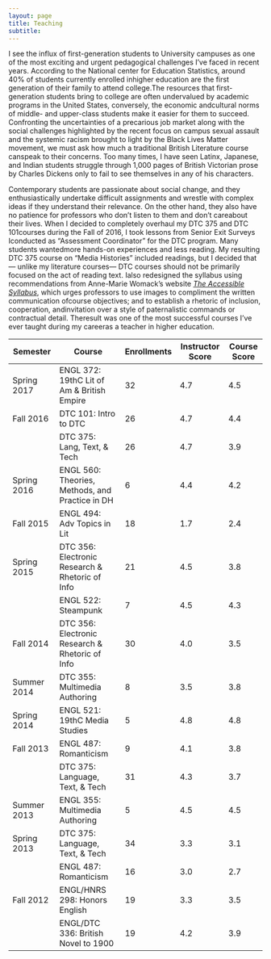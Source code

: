 ```yaml
---
layout: page
title: Teaching
subtitle: 
---
```


I see the influx of first-generation students to University campuses as one of the most exciting and urgent pedagogical challenges I’ve faced in recent years. According to the National center for Education Statistics, around 40% of students currently enrolled inhigher education are the first generation of their family to attend college.The resources that first-generation students bring to college are often undervalued by academic programs in the United States, conversely, the economic andcultural norms of middle- and upper-class students make it easier for them to succeed. Confronting the uncertainties of a precarious job market along with the social challenges highlighted by the recent focus on campus sexual assault and the systemic racism brought to light by the Black Lives Matter movement, we must ask how much a traditional British Literature course canspeak to their concerns. Too many times, I have seen Latinx, Japanese, and Indian students struggle through 1,000 pages of British Victorian prose by Charles Dickens only to fail to see themselves in any of his characters. 

Contemporary students are passionate about social change, and they enthusiastically undertake difficult assignments and wrestle with complex ideas if they understand their relevance. On the other hand, they also have no patience for professors who don’t listen to them and don’t careabout their lives. When I decided to completely overhaul my DTC 375 and DTC 101courses during the Fall of 2016, I took lessons from Senior Exit Surveys Iconducted as “Assessment Coordinator” for the DTC program. Many students wantedmore hands-on experiences and less reading. My resulting DTC 375 course on “Media Histories” included readings, but I decided that — unlike my literature courses— DTC courses should not be primarily focused on the act of reading text. Ialso redesigned the syllabus using recommendations from Anne-Marie Womack’s website *[The Accessible Syllabus](https://accessiblesyllabus.tulane.edu/)*, which urges professors to use images to compliment the written communication ofcourse objectives; and to establish a rhetoric of inclusion, cooperation, andinvitation over a style of paternalistic commands or contractual detail. Theresult was one of the most successful courses I’ve ever taught during my careeras a teacher in higher education. 

| **Semester** | **Course**                               | **Enrollments** | **Instructor Score** | **Course Score** |
| ------------ | ---------------------------------------- | --------------- | -------------------- | ---------------- |
| Spring 2017  | ENGL 372: 19thC Lit of  Am & British Empire | 32              | 4.7                  | 4.5              |
| Fall 2016    | DTC 101: Intro to DTC                    | 26              | 4.7                  | 4.4              |
|              | DTC 375: Lang, Text,  & Tech             | 26              | 4.7                  | 3.9              |
| Spring 2016  | ENGL 560: Theories,  Methods, and Practice in DH | 6               | 4.4                  | 4.2              |
| Fall 2015    | ENGL 494: Adv Topics in  Lit             | 18              | 1.7                  | 2.4              |
| Spring 2015  | DTC 356: Electronic  Research & Rhetoric of Info | 21              | 4.5                  | 3.8              |
|              | ENGL 522: Steampunk                      | 7               | 4.5                  | 4.3              |
| Fall 2014    | DTC 356: Electronic  Research & Rhetoric of Info | 30              | 4.0                  | 3.5              |
| Summer 2014  | DTC 355: Multimedia  Authoring           | 8               | 3.5                  | 3.8              |
| Spring 2014  | ENGL 521: 19thC Media  Studies           | 5               | 4.8                  | 4.8              |
| Fall 2013    | ENGL 487: Romanticism                    | 9               | 4.1                  | 3.8              |
|              | DTC 375: Language,  Text, & Tech         | 31              | 4.3                  | 3.7              |
| Summer 2013  | ENGL 355: Multimedia  Authoring          | 5               | 4.5                  | 4.5              |
| Spring 2013  | DTC 375: Language,  Text, & Tech         | 34              | 3.3                  | 3.1              |
|              | ENGL 487: Romanticism                    | 16              | 3.0                  | 2.7              |
| Fall 2012    | ENGL/HNRS 298: Honors  English           | 19              | 3.3                  | 3.5              |
|              | ENGL/DTC 336: British  Novel to 1900     | 19              | 4.2                  | 3.9              |

 

 

 